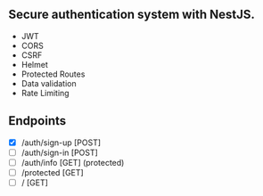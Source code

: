 ## Secure authentication system with NestJS.

- JWT
- CORS
- CSRF
- Helmet
- Protected Routes
- Data validation
- Rate Limiting


## Endpoints

- [x] /auth/sign-up [POST] 
- [ ] /auth/sign-in [POST] 
- [ ] /auth/info [GET] (protected)
- [ ] /protected [GET]
- [ ] / [GET]